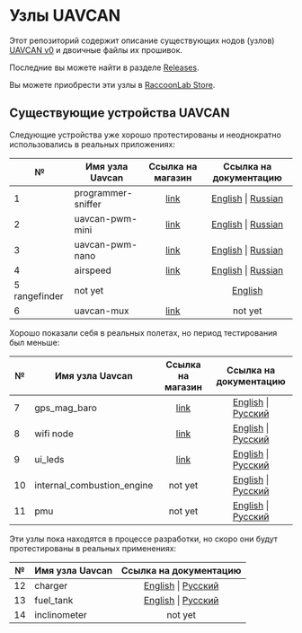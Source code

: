 # Узлы UAVCAN

Этот репозиторий содержит описание существующих нодов (узлов) [UAVCAN v0](https://legacy.uavcan.org/) и двоичные файлы их прошивок.

Последние вы можете найти в разделе [Releases](https://github.com/InnopolisAero/inno_uavcan_node_binaries/releases).

Вы можете приобрести эти узлы в [RaccoonLab Store](http://raccoonlab.org/store).

## Существующие устройства UAVCAN

Следующие устройства уже хорошо протестированы и неоднократно использовались в реальных приложениях:

| № | Имя узла Uavcan | Ссылка на магазин | Ссылка на документацию |
| - | ------------------------------------------------- |:-----------------:|:-----------------:|
| 1 | programmer-sniffer | [link](http://raccoonlab.org/store/tproduct/360882105-292567816261-uavcan-sniffer-and-programmer) | [English](doc/programmer_sniffer/README.md) \| [Russian](doc/programmer_sniffer/README_ru.md) |
| 2 | uavcan-pwm-mini | [link](http://raccoonlab.org/store/tproduct/360882105-682589711231-uavcan-mini-node) | [English](doc/can_pwm/README.md) \| [Russian](doc/can_pwm/README.md) |
| 3 | uavcan-pwm-nano | [link](http://raccoonlab.org/store/tproduct/360882105-203551776911-uavcan-nano-node) | [English](doc/can_pwm/README.md) \| [Russian](doc/can_pwm/README_ru.md) |
|4 | airspeed | [link](http://raccoonlab.org/store/tproduct/360882105-873007485651-uavcan-airspeed-sensor) | [English](doc/airspeed/README.md) \| [Russian](doc/airspeed/README_ru.md) |
|5 rangefinder | not yet || [English](doc/rangefinder/README.md) || [Russian](doc/rangefinder/README_en.md) |
| 6 | uavcan-mux | [link](http://raccoonlab.org/store/tproduct/360882105-436323747071-uavcan-mux) | not yet |

Хорошо показали себя в реальных полетах, но период тестирования был меньше:

| № | Имя узла Uavcan | Ссылка на магазин | Ссылка на документацию |
| - | ------------------------------------------------- |:-----------------:|:-----------------:|
| 7 | gps_mag_baro               | [link](http://raccoonlab.org/store/tproduct/390642159-682763205441-uavcan-gps-magnetometer-and-barometer-se) | [English](doc/gps_mag_baro/README.md) \| [Русский](doc/gps_mag_baro/README_ru.md)|
| 8 | wifi node                  | [link](http://raccoonlab.org/store/tproduct/390642159-465045641231-uavcan-wifi-bridge-node) | [English](doc/wifi_bridge/README.md) \| [Русский](doc/wifi_bridge/README_ru.md)|
| 9 | ui_leds                    | [link](http://raccoonlab.org/store/tproduct/390642159-922336910131-uavcan-rgb-ui-led) | [English](doc/ui_leds/README.md) \| [Русский](doc/ui_leds/README_ru.md)|
| 10| internal_combustion_engine |not yet | [English](doc/ice/README.md) \| [Русский](doc/ice/README_ru.md)|
| 11| pmu        |not yet | [English](doc/pmu_cover/README.md) \| [Русский](doc/pmu_cover/README_ru.md) |

Эти узлы пока находятся в процессе разработки, но скоро они будут протестированы в реальных применениях:

| № | Имя узла Uavcan | Ссылка на документацию
| - | ---------------- |:-------------------------------:|
| 12| charger          | [English](doc/charger/README.md) \| [Русский](doc/charger/README_ru.md)  |
| 13| fuel_tank        | [English](doc/fuel_tank/README.md) \| [Русский](doc/fuel_tank/README_ru.md)|
| 14| inclinometer     | not yet                        |
